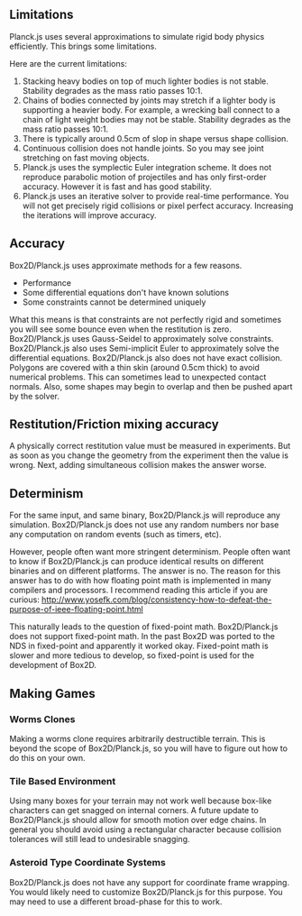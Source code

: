 
## Limitations
Planck.js uses several approximations to simulate rigid body physics
efficiently. This brings some limitations.

Here are the current limitations:
1. Stacking heavy bodies on top of much lighter bodies is not stable. Stability degrades as the mass ratio passes 10:1.
2. Chains of bodies connected by joints may stretch if a lighter body is supporting a heavier body. For example, a wrecking ball connect to a chain of light weight bodies may not be stable. Stability degrades as the mass ratio passes 10:1.
3. There is typically around 0.5cm of slop in shape versus shape collision.
4. Continuous collision does not handle joints. So you may see joint stretching on fast moving objects.
5. Planck.js uses the symplectic Euler integration scheme. It does not reproduce parabolic motion of projectiles and has only first-order accuracy. However it is fast and has good stability.
6. Planck.js uses an iterative solver to provide real-time performance. You will not get precisely rigid collisions or pixel perfect accuracy. Increasing the iterations will improve accuracy.

## Accuracy

Box2D/Planck.js uses approximate methods for a few reasons.

* Performance
* Some differential equations don't have known solutions
* Some constraints cannot be determined uniquely

What this means is that constraints are not perfectly rigid and sometimes you will see some bounce even when the restitution is zero.
Box2D/Planck.js uses Gauss-Seidel to approximately solve constraints.
Box2D/Planck.js also uses Semi-implicit Euler to approximately solve the differential equations.
Box2D/Planck.js also does not have exact collision. Polygons are covered with a thin skin (around 0.5cm thick) to avoid numerical problems. This can sometimes lead to unexpected contact normals. Also, some shapes may begin to overlap and then be pushed apart by the solver.


## Restitution/Friction mixing accuracy

A physically correct restitution value must be measured in experiments.
But as soon as you change the geometry from the experiment then the value is wrong.
Next, adding simultaneous collision makes the answer worse.

## Determinism

For the same input, and same binary, Box2D/Planck.js will reproduce any simulation.
Box2D/Planck.js does not use any random numbers nor base any computation on random events (such as timers, etc).

However, people often want more stringent determinism.
People often want to know if Box2D/Planck.js can produce identical results on different binaries and on different platforms. The answer is no. The reason for this answer has to do with how floating point math is implemented in many compilers and processors. I recommend reading this article if you are curious: http://www.yosefk.com/blog/consistency-how-to-defeat-the-purpose-of-ieee-floating-point.html

This naturally leads to the question of fixed-point math.
Box2D/Planck.js does not support fixed-point math.
In the past Box2D was ported to the NDS in fixed-point and apparently it worked okay.
Fixed-point math is slower and more tedious to develop, so fixed-point is used for the development of Box2D.

## Making Games

### Worms Clones

Making a worms clone requires arbitrarily destructible terrain.
This is beyond the scope of Box2D/Planck.js, so you will have to figure out how to do this on your own.

### Tile Based Environment

Using many boxes for your terrain may not work well because box-like characters can get snagged on internal corners.
A future update to Box2D/Planck.js should allow for smooth motion over edge chains.
In general you should avoid using a rectangular character because collision tolerances will still lead to undesirable snagging.

### Asteroid Type Coordinate Systems

Box2D/Planck.js does not have any support for coordinate frame wrapping.
You would likely need to customize Box2D/Planck.js for this purpose.
You may need to use a different broad-phase for this to work.
